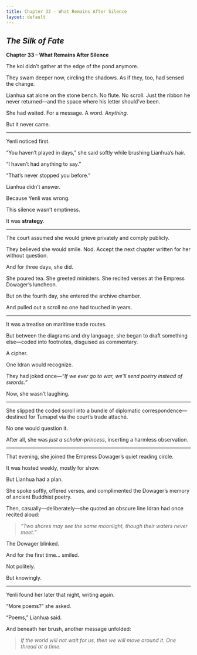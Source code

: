 ```yaml
---
title: Chapter 33 - What Remains After Silence
layout: default
---
```


## *The Silk of Fate*  
**Chapter 33 – What Remains After Silence**

The koi didn’t gather at the edge of the pond anymore.

They swam deeper now, circling the shadows. As if they, too, had sensed the change.

Lianhua sat alone on the stone bench. No flute. No scroll. Just the ribbon he never returned—and the space where his letter should’ve been.

She had waited. For a message. A word. *Anything*.

But it never came.

---

Yenli noticed first.

“You haven’t played in days,” she said softly while brushing Lianhua’s hair.

“I haven’t had anything to say.”

“That’s never stopped you before.”

Lianhua didn’t answer.

Because Yenli was wrong.

This silence wasn’t emptiness.

It was **strategy**.

---

The court assumed she would grieve privately and comply publicly.

They believed she would smile. Nod. Accept the next chapter written for her without question.

And for three days, she did.

She poured tea. She greeted ministers. She recited verses at the Empress Dowager’s luncheon.

But on the fourth day, she entered the archive chamber.

And pulled out a scroll no one had touched in years.

---

It was a treatise on maritime trade routes.

But between the diagrams and dry language, she began to draft something else—coded into footnotes, disguised as commentary.

A cipher.

One Idran would recognize.

They had joked once—*“If we ever go to war, we’ll send poetry instead of swords.”*

Now, she wasn’t laughing.

---

She slipped the coded scroll into a bundle of diplomatic correspondence—destined for Tumapel via the court’s trade attaché.

No one would question it.

After all, she was *just a scholar-princess*, inserting a harmless observation.

---

That evening, she joined the Empress Dowager’s quiet reading circle.

It was hosted weekly, mostly for show.

But Lianhua had a plan.

She spoke softly, offered verses, and complimented the Dowager’s memory of ancient Buddhist poetry.

Then, casually—deliberately—she quoted an obscure line Idran had once recited aloud:

> *“Two shores may see the same moonlight, though their waters never meet.”*

The Dowager blinked.

And for the first time… smiled.

Not politely.

But knowingly.

---

Yenli found her later that night, writing again.

“More poems?” she asked.

“Poems,” Lianhua said.

And beneath her brush, another message unfolded:

> *If the world will not wait for us, then we will move around it. One thread at a time.*